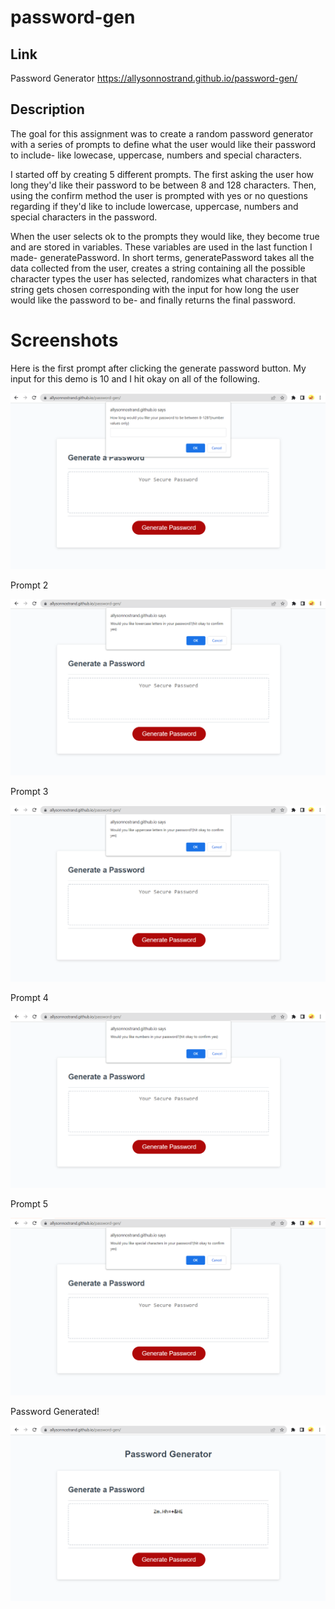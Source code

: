 # password-gen

## Link 
Password Generator https://allysonnostrand.github.io/password-gen/

## Description

The goal for this assignment was to create a random password generator with a series of prompts to define what the user would like their password to include- like lowecase, uppercase, numbers and special characters. 

I started off by creating 5 different prompts. The first asking the user how long they'd like their password to be between 8 and 128 characters. Then, using the confirm method the user is prompted with yes or no questions regarding if they'd like to include lowercase, uppercase, numbers and special characters in the password. 

When the user selects ok to the prompts they would like, they become true and are stored in variables. These variables are used in the last function I made- generatePassword. In short terms, generatePassword takes all the data collected from the user, creates a string containing all the possible character types the user has selected, randomizes what characters in that string gets chosen corresponding with the input for how long the user would like the password to be- and finally returns the final password. 

# Screenshots

Here is the first prompt after clicking the generate password button. My input for this demo is 10 and I hit okay on all of the following.

<img src="./assets/images/password-gen-sc-1.png">

Prompt 2

<img src="./assets/images/password-gen-sc-2.png">

Prompt 3 

<img src="./assets/images/password-gen-sc-3.png">

Prompt 4

<img src="./assets/images/password-gen-sc-4.png">

Prompt 5

<img src="./assets/images/password-gen-sc-5.png">

Password Generated!

<img src="./assets/images/password-gen-sc-6.png">